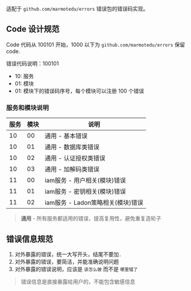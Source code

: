 适配于 `github.com/marmotedu/errors` 错误包的错误码实现。

## Code 设计规范

Code 代码从 100101 开始，1000 以下为 `github.com/marmotedu/errors` 保留 code.

错误代码说明：100101
+ 10: 服务
+ 01: 模块
+ 01: 模块下的错误码序号，每个模块可以注册 100 个错误

### 服务和模块说明

|服务|模块|说明|
|----|----|----|
|10|00|通用 - 基本错误|
|10|01|通用 - 数据库类错误|
|10|02|通用 - 认证授权类错误|
|10|03|通用 - 加解码类错误|
|11|00|iam服务 - 用户相关(模块)错误|
|11|01|iam服务 - 密钥相关(模块)错误|
|11|02|iam服务 - Ladon策略相关(模块)错误|

> **通用** - 所有服务都适用的错误，提高复用性，避免重复造轮子

## 错误信息规范

1. 对外暴露的错误，统一大写开头，结尾不要加`.`
2. 对外暴露的错误，要简洁，并能准确说明问题
3. 对外暴露的错误说明，应该是 `该怎么做` 而不是 `哪里错了`

> 错误信息是直接暴露给用户的，不能包含敏感信息
